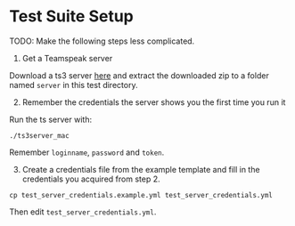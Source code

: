 # Test Suite Setup

TODO: Make the following steps less complicated.

1. Get a Teamspeak server

  Download a ts3 server [here](https://www.teamspeak.com/downloads) and extract
  the downloaded zip to a folder named `server` in this test directory.

2. Remember the credentials the server shows you the first time you run it

  Run the ts server with:

  ```
  ./ts3server_mac
  ```

  Remember `loginname`, `password` and `token`.

3. Create a credentials file from the example template and fill in the
   credentials you acquired from step 2.

  ```
  cp test_server_credentials.example.yml test_server_credentials.yml
  ```

  Then edit `test_server_credentials.yml`.
